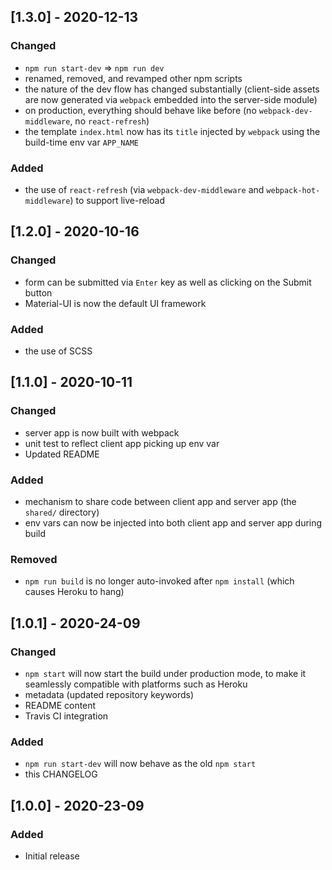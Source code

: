 ## [1.3.0] - 2020-12-13

### Changed
- `npm run start-dev` => `npm run dev`
- renamed, removed, and revamped other npm scripts
- the nature of the dev flow has changed substantially (client-side assets are now generated via `webpack` embedded into the server-side module)
- on production, everything should behave like before (no `webpack-dev-middleware`, no `react-refresh`)
- the template `index.html` now has its `title` injected by `webpack` using the build-time env var `APP_NAME`

### Added
- the use of `react-refresh` (via `webpack-dev-middleware` and `webpack-hot-middleware`) to support live-reload

## [1.2.0] - 2020-10-16

### Changed
- form can be submitted via `Enter` key as well as clicking on the Submit button
- Material-UI is now the default UI framework

### Added
- the use of SCSS

## [1.1.0] - 2020-10-11

### Changed
- server app is now built with webpack
- unit test to reflect client app picking up env var
- Updated README

### Added
- mechanism to share code between client app and server app (the `shared/` directory)
- env vars can now be injected into both client app and server app during build

### Removed
- `npm run build` is no longer auto-invoked after `npm install` (which causes Heroku to hang)

## [1.0.1] - 2020-24-09

### Changed
- `npm start` will now start the build under production mode, to make it seamlessly compatible with platforms such as Heroku
- metadata (updated repository keywords)
- README content
- Travis CI integration

### Added
- `npm run start-dev` will now behave as the old `npm start`
- this CHANGELOG

## [1.0.0] - 2020-23-09

### Added
- Initial release
